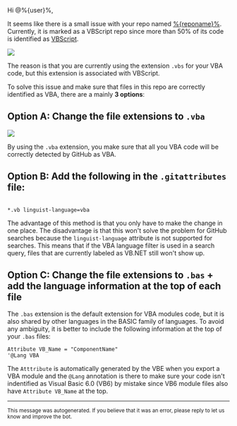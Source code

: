 Hi @%{user}%,

It seems like there is a small issue with your repo named [%{reponame}%](%{url}%).
Currently, it is marked as a VBScript repo since more than 50% of its code is identified as [VBScript](https://en.wikipedia.org/wiki/VBScript).

<img src="https://raw.githubusercontent.com/DecimalTurn/VBA-on-GitHub-Automations/main/assets/vbs-file-extension.svg">

The reason is that you are currently using the extension `.vbs` for your VBA code, but this extension is associated with VBScript.

To solve this issue and make sure that files in this repo are correctly identified as VBA, there are a mainly **3 options**:

## Option A: Change the file extensions to `.vba`

<img src="https://raw.githubusercontent.com/DecimalTurn/VBA-on-GitHub-Automations/main/assets/vba-file-extension.svg">

By using the `.vba` extension, you make sure that all you VBA code will be correctly detected by GitHub as VBA.


## Option B: Add the following in the `.gitattributes` file:

```gitattributes

*.vb linguist-language=vba

```

The advantage of this method is that you only have to make the change in one place. The disadvantage is that this won't solve the problem for GitHub searches because the `linguist-language` attribute is not supported for searches. This means that if the VBA language filter is used in a search query, files that are currently labeled as VB.NET still won't show up.


## Option C: Change the file extensions to `.bas` + add the language information at the top of each file

The `.bas` extension is the default extension for VBA modules code, but it is also shared by other languages in the BASIC family of languages. To avoid any ambiguity, it is better to include the following information at the top of your `.bas` files:

```vba
Attribute VB_Name = "ComponentName"
'@Lang VBA
```

The `Atttribute` is automatically generated by the VBE when you export a VBA module and the `@Lang` annotation is there to make sure your code isn't indentified as Visual Basic 6.0 (VB6) by mistake since VB6 module files also have `Attribute VB_Name` at the top.

<hr>

<sup>This message was autogenerated. If you believe that it was an error, please reply to let us know and improve the bot.</sup>
